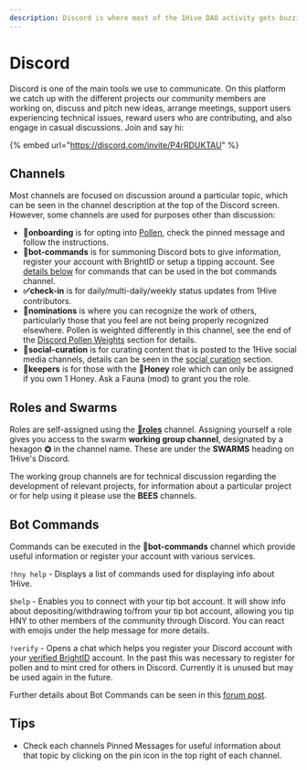 ```yaml
---
description: Discord is where most of the 1Hive DAO activity gets buzzing.
---
```


# Discord

Discord is one of the main tools we use to communicate. On this platform we catch up with the different projects our community members are working on, discuss and pitch new ideas, arrange meetings, support users experiencing technical issues, reward users who are contributing, and also engage in casual discussions. Join and say hi: 

{% embed url="https://discord.com/invite/P4rRDUKTAU" %}

## Channels

Most channels are focused on discussion around a particular topic, which can be seen in the channel description at the top of the Discord screen. However, some channels are used for purposes other than discussion:

* **🐛onboarding** is for opting into [Pollen](pollen.md), check the pinned message and follow the instructions.
* **🤖bot-commands** is for summoning Discord bots to give information, register your account with BrightID or setup a tipping account. See [details below](discord.md#bot-commands) for commands that can be used in the bot commands channel.
* **✅check-in** is for daily/multi-daily/weekly status updates from 1Hive contributors.
* **🍄nominations** is where you can recognize the work of others, particularly those that you feel are not being properly recognized elsewhere. Pollen is weighted differently in this channel, see the end of the [Discord Pollen Weights](pollen.md#discord-pollen-weights) section for details.
* 🐝**social-curation** is for curating content that is posted to the 1Hive social media channels, details can be seen in the [social curation](../community/media/social-curation.md) section.
* 🍯**keepers** is for those with the 🍯**Honey** role which can only be assigned if you own 1 Honey. Ask a Fauna \(mod\) to grant you the role.

## Roles and Swarms

Roles are self-assigned using the [🧚**roles**](https://discord.gg/63Z3MrEcM7) channel. Assigning yourself a role gives you access to the swarm **working group channel**, designated by a hexagon **⏣** in the channel name. These are under the **SWARMS** heading on 1Hive's Discord.

The working group channels are for technical discussion regarding the development of relevant projects, for information about a particular project or for help using it please use the **BEES** channels.

## **Bot Commands**

Commands can be executed in the **🤖bot-commands** channel which provide useful information or register your account with various services.

`!hny help` - Displays a list of commands used for displaying info about 1Hive.

`$help` -  Enables you to connect with your tip bot account. It will show info about depositing/withdrawing to/from your tip bot account, allowing you tip HNY to other members of the community through Discord. You can react with emojis under the help message for more details.

`!verify` - Opens a chat which helps you register your Discord account with your [verified BrightID](../guides/brightid.md) account. In the past this was necessary to register for pollen and to mint cred for others in Discord. Currently it is unused but may be used again in the future.

Further details about Bot Commands can be seen in this [forum post](https://forum.1hive.org/t/discord-bot-commands/1298/2).

## **Tips**

* Check each channels Pinned Messages for useful information about that topic by clicking on the pin icon in the top right of each channel.

